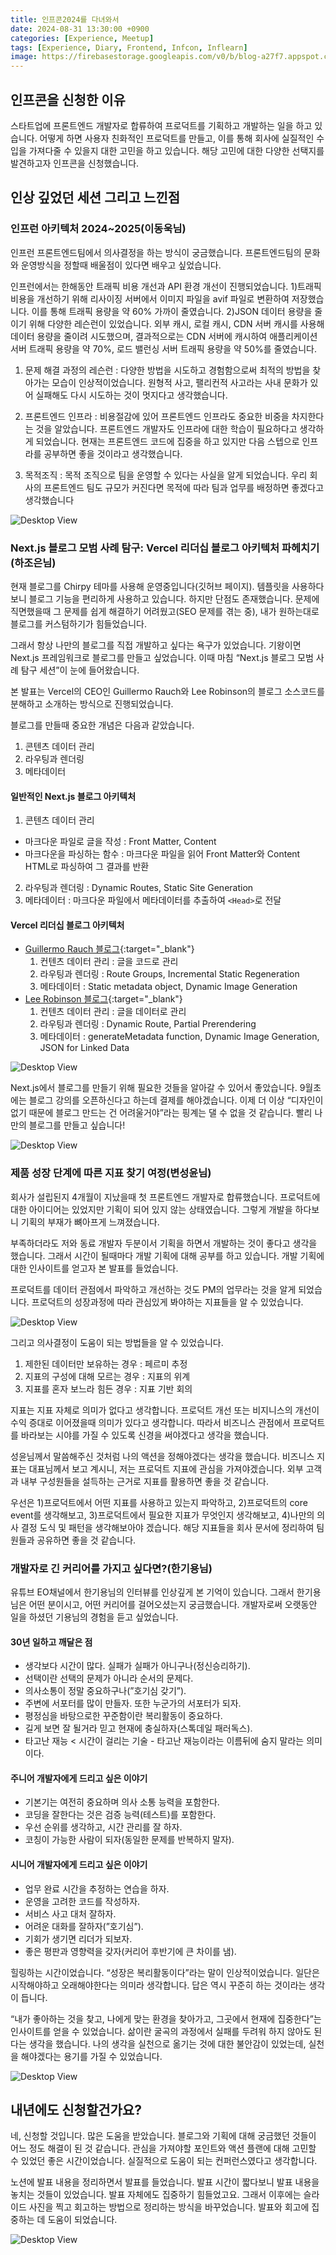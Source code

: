 ```yaml
---
title: 인프콘2024를 다녀와서
date: 2024-08-31 13:30:00 +0900
categories: [Experience, Meetup]
tags: [Experience, Diary, Frontend, Infcon, Inflearn]
image: https://firebasestorage.googleapis.com/v0/b/blog-a27f7.appspot.com/o/images%2Fposts%2F4-infcon-2024%2Finfcon-1.png?alt=media&token=8fed976c-fa34-4518-902a-263c823cce9a
---
```


## 인프콘을 신청한 이유
스타트업에 프론트엔드 개발자로 합류하여 프로덕트를 기획하고 개발하는 일을 하고 있습니다. 어떻게 하면 사용자 친화적인 프로덕트를 만들고, 이를 통해 회사에 실질적인 수입을 가져다줄 수 있을지 대한 고민을 하고 있습니다. 해당 고민에 대한 다양한 선택지를 발견하고자 인프콘을 신청했습니다.

## 인상 깊었던 세션 그리고 느낀점

### 인프런 아키텍처 2024~2025(이동욱님)
인프런 프론트엔드팀에서 의사결정을 하는 방식이 궁금했습니다. 프론트엔드팀의 문화와 운영방식을 정할때 배울점이 있다면 배우고 싶었습니다.

인프런에서는 한해동안 트래픽 비용 개선과 API 환경 개선이 진행되었습니다. 1)트래픽 비용을 개선하기 위해 리사이징 서버에서 이미지 파일을 avif 파일로 변환하여 저장했습니다. 이를 통해 트래픽 용량을 약 60% 가까이 줄였습니다. 2)JSON 데이터 용량을 줄이기 위해 다양한 레슨런이 있었습니다. 외부 캐시, 로컬 캐시, CDN 서버 캐시를 사용해 데이터 용량을 줄이려 시도했으며, 결과적으로는 CDN 서버에 캐시하여 애플리케이션 서버 트래픽 용량을 약 70%, 로드 밸런싱 서버 트래픽 용량을 약 50%를 줄였습니다. 

1. 문제 해결 과정의 레슨런 : 다양한 방법을 시도하고 경험함으로써 최적의 방법을 찾아가는 모습이 인상적이었습니다. 원형적 사고, 팰리컨적 사고라는 사내 문화가 있어 실패해도 다시 시도하는 것이 멋지다고 생각했습니다.

2. 프론트엔드 인프라 : 비용절감에 있어 프론트엔드 인프라도 중요한 비중을 차지한다는 것을 알았습니다. 프론트엔드 개발자도 인프라에 대한 학습이 필요하다고 생각하게 되었습니다. 현재는 프론트엔드 코드에 집중을 하고 있지만 다음 스텝으로 인프라를 공부하면 좋을 것이라고 생각했습니다.

3. 목적조직 : 목적 조직으로 팀을 운영할 수 있다는 사실을 알게 되었습니다. 우리 회사의 프론트엔드 팀도 규모가 커진다면 목적에 따라 팀과 업무를 배정하면 좋겠다고 생각했습니다

![Desktop View](https://firebasestorage.googleapis.com/v0/b/blog-a27f7.appspot.com/o/images%2Fposts%2F4-infcon-2024%2Finfcon-3.jpeg?alt=media&token=cc7e50d0-767d-4081-8105-debb588e2b48)

### Next.js 블로그 모범 사례 탐구: Vercel 리더십 블로그 아키텍처 파헤치기(하조은님)
현재 블로그를 Chirpy 테마를 사용해 운영중입니다(깃허브 페이지). 템플릿을 사용하다보니 블로그 기능을 편리하게 사용하고 있습니다. 하지만 단점도 존재했습니다. 문제에 직면했을때 그 문제를 쉽게 해결하기 어려웠고(SEO 문제를 겪는 중), 내가 원하는대로 블로그를 커스텀하기가 힘들었습니다.

그래서 항상 나만의 블로그를 직접 개발하고 싶다는 욕구가 있었습니다. 기왕이면 Next.js 프레임워크로 블로그를 만들고 싶었습니다. 이때 마침 “Next.js 블로그 모범 사례 탐구 세션”이 눈에 들어왔습니다.

본 발표는 Vercel의 CEO인 Guillermo Rauch와 Lee Robinson의 블로그 소스코드를 분해하고 소개하는 방식으로 진행되었습니다.

블로그를 만들때 중요한 개념은 다음과 같았습니다.
1. 콘텐츠 데이터 관리
2. 라우팅과 렌더링
3. 메타데이터

#### 일반적인 Next.js 블로그 아키텍처
1. 콘텐츠 데이터 관리
  - 마크다운 파일로 글을 작성 : Front Matter, Content
  - 마크다운을 파싱하는 함수 : 마크다운 파일을 읽어 Front Matter와 Content HTML로 파싱하여 그 결과를 반환
2. 라우팅과 렌더링 : Dynamic Routes, Static Site Generation
3. 메타데이터 : 마크다운 파일에서 메타데이터를 추출하여 `<Head>`로 전달

#### Vercel 리더십 블로그 아키텍처
- [Guillermo Rauch 블로그](https://github.com/rauchg/blog){:target="\_blank"}
  1. 컨텐츠 데이터 관리 : 글을 코드로 관리
  2. 라우팅과 렌더링 : Route Groups, Incremental Static Regeneration
  3. 메타데이터 : Static metadata object, Dynamic Image Generation
- [Lee Robinson 블로그](https://github.com/leerob/leerob.io){:target="\_blank"}
    1. 컨텐츠 데이터 관리 : 글을 데이터로 관리
    2. 라우팅과 렌더링 : Dynamic Route, Partial Prerendering
    3. 메타데이터 : generateMetadata function, Dynamic Image Generation, JSON for Linked Data

![Desktop View](https://firebasestorage.googleapis.com/v0/b/blog-a27f7.appspot.com/o/images%2Fposts%2F4-infcon-2024%2Finfcon-4.png?alt=media&token=e13c39d5-3ae0-4582-9d0d-b0352d3e2bbd)

Next.js에서 블로그를 만들기 위해 필요한 것들을 알아갈 수 있어서 좋았습니다. 9월초에는 블로그 강의를 오픈하신다고 하는데 결제를 해야겠습니다. 이제 더 이상 “디자인이 없기 때문에 블로그 만드는 건 어려울거야”라는 핑계는 댈 수 없을 것 같습니다. 빨리 나만의 블로그를 만들고 싶습니다!

![Desktop View](https://firebasestorage.googleapis.com/v0/b/blog-a27f7.appspot.com/o/images%2Fposts%2F4-infcon-2024%2Finfcon-5.jpeg?alt=media&token=6cc55524-0cb9-4d79-a7e1-804b6d887711)

### 제품 성장 단계에 따른 지표 찾기 여정(변성윤님)
회사가 설립된지 4개월이 지났을때 첫 프론트엔드 개발자로 합류했습니다. 프로덕트에 대한 아이디어는 있었지만 기획이 되어 있지 않는 상태였습니다. 그렇게 개발을 하다보니 기획의 부재가 뼈아프게 느껴졌습니다. 

부족하더라도 저와 동료 개발자 두분이서 기획을 하면서 개발하는 것이 좋다고 생각을 했습니다. 그래서 시간이 될때마다 개발 기획에 대해 공부를 하고 있습니다. 개발 기획에 대한 인사이트를 얻고자 본 발표를 들었습니다.

프로덕트를 데이터 관점에서 파악하고 개선하는 것도 PM의 업무라는 것을 알게 되었습니다. 프로덕트의 성장과정에 따라 관심있게 봐야하는 지표들을 알 수 있었습니다.

![Desktop View](https://firebasestorage.googleapis.com/v0/b/blog-a27f7.appspot.com/o/images%2Fposts%2F4-infcon-2024%2Finfcon-6.png?alt=media&token=78114998-fa31-4f18-b9b7-caad23eab880)

그리고 의사결정이 도움이 되는 방법들을 알 수 있었습니다.
1. 제한된 데이터만 보유하는 경우 : 페르미 추정
2. 지표의 구성에 대해 모르는 경우 : 지표의 위계
3. 지표를 혼자 보느라 힘든 경우 : 지표 기반 회의

지표는 지표 자체로 의미가 없다고 생각합니다. 프로덕트 개선 또는 비지니스의 개선이 수익 증대로 이어졌을때 의미가 있다고 생각합니다. 따라서 비즈니스 관점에서 프로덕트를 바라보는 시야를 가질 수 있도록 신경을 써야겠다고 생각을 했습니다.

성윤님께서 말씀해주신 것처럼 나의 액션을 정해야겠다는 생각을 했습니다. 비즈니스 지표는 대표님께서 보고 계시니, 저는 프로덕트 지표에 관심을 가져야겠습니다. 외부 고객과 내부 구성원들을 설득하는 근거로 지표를 활용하면 좋을 것 같습니다.

우선은 1)프로덕트에서 어떤 지표를 사용하고 있는지 파악하고, 2)프로덕트의 core event를 생각해보고, 3)프로덕트에서 필요한 지표가 무엇인지 생각해보고, 4)나만의 의사 결정 도식 및 패턴을 생각해보아야 겠습니다. 해당 지표들을 회사 문서에 정리하여 팀원들과 공유하면 좋을 것 같습니다.

### 개발자로 긴 커리어를 가지고 싶다면?(한기용님)
유튜브 EO채널에서 한기용님의 인터뷰를 인상깊게 본 기억이 있습니다. 그래서 한기용님은 어떤 분이시고, 어떤 커리어를 걸어오셨는지 궁금했습니다. 개발자로써 오랫동안 일을 하셨던 기용님의 경험을 듣고 싶었습니다.

#### 30년 일하고 깨달은 점
- 생각보다 시간이 많다. 실패가 실패가 아니구나(정신승리하기).
- 선택이란 선택의 문제가 아니라 순서의 문제다.
- 의사소통이 정말 중요하구나(”호기심 갖기”).
- 주변에 서포터를 많이 만들자. 또한 누군가의 서포터가 되자.
- 평정심을 바탕으로한 꾸준함이란 복리활동이 중요하다.
- 길게 보면 잘 될거라 믿고 현재에 충실하자(스톡데일 패러독스).
- 타고난 재능 < 시간이 걸리는 기술 - 타고난 재능이라는 이름뒤에 숨지 말라는 의미이다.

#### 주니어 개발자에게 드리고 싶은 이야기
- 기본기는 여전히 중요하며 의사 소통 능력을 포함한다.
- 코딩을 잘한다는 것은 검증 능력(테스트)를 포함한다.
- 우선 순위를 생각하고, 시간 관리를 잘 하자.
- 코칭이 가능한 사람이 되자(동일한 문제를 반복하지 말자).

#### 시니어 개발자에게 드리고 싶은 이야기
- 업무 완료 시간을 추정하는 연습을 하자.
- 운영을 고려한 코드를 작성하자.
- 서비스 사고 대처 잘하자.
- 어려운 대화를 잘하자(”호기심”).
- 기회가 생기면 리더가 되보자.
- 좋은 평판과 영향력을 갖자(커리어 후반기에 큰 차이를 냄).

힐링하는 시간이었습니다. “성장은 복리활동이다”라는 말이 인상적이었습니다. 일단은 시작해야하고 오래해야한다는 의미라 생각합니다. 답은 역시 꾸준히 하는 것이라는 생각이 듭니다. 

“내가 좋아하는 것을 찾고, 나에게 맞는 환경을 찾아가고, 그곳에서 현재에 집중한다”는 인사이트를 얻을 수 있었습니다. 삶이란 굴곡의 과정에서 실패를 두려워 하지 않아도 된다는 생각을 했습니다. 나의 생각을 실천으로 옮기는 것에 대한 불안감이 있었는데, 실천을 해야겠다는 용기를 가질 수 있었습니다.

![Desktop View](https://firebasestorage.googleapis.com/v0/b/blog-a27f7.appspot.com/o/images%2Fposts%2F4-infcon-2024%2Finfcon-8.jpeg?alt=media&token=c1092423-0d81-4b22-b810-841d18c4e1b0)

## 내년에도 신청할건가요?
네, 신청할 것입니다. 많은 도움을 받았습니다. 블로그와 기획에 대해 궁금했던 것들이 어느 정도 해결이 된 것 같습니다. 관심을 가져야할 포인트와 액션 플랜에 대해 고민할 수 있었던 좋은 시간이었습니다. 실질적으로 도움이 되는 컨퍼런스였다고 생각합니다.

노션에 발표 내용을 정리하면서 발표를 들었습니다. 발표 시간이 짧다보니 발표 내용을 놓치는 것들이 있었습니다. 발표 자체에도 집중하기 힘들었고요. 그래서 이후에는 슬라이드 사진을 찍고 회고하는 방법으로 정리하는 방식을 바꾸었습니다. 발표와 회고에 집중하는 데 도움이 되었습니다.

![Desktop View](https://firebasestorage.googleapis.com/v0/b/blog-a27f7.appspot.com/o/images%2Fposts%2F4-infcon-2024%2Finfcon-9.jpeg?alt=media&token=b5366109-073e-4b43-837a-30ac47cabfc6)